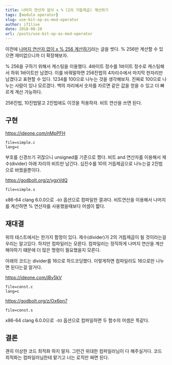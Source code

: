 ```yaml
---
title: 나머지 연산자 없이 x % (2의 거듭제곱) 계산하기
tags: [modulo operator]
slug: use-bit-op-as-mod-operator
author: if1live
date: 2018-08-20
url: /posts/use-bit-op-as-mod-operator
---
```


이전에 [나머지 연산자 없이 x % 256 계산하기][blog-use-casting-as-mod-operator]라는 글을 썻다.
% 256만 계산할 수 있으면 재미없으니까 더 확장해보자.

% 256을 구하기 위해서 캐스팅을 이용했다.
4바이트 정수를 1바이트 정수로 캐스팅해서 하위 1바이트만 남겼다.
이를 바꿔말하면 256진법의 4자리수에서 마지막 한자리만 남겼다고 표현할 수 있다.
1234를 100으로 나누는 것을 생각해보자. 
진짜로 100으로 나누는 사람이 있나 모르겠다.
백의 자리에서 숫자를 자르면 같은 값을 얻을 수 있고 더 빠르게 계산 가능하다.

256진법, 10진법말고 2진법에도 이것을 적용하자.
비트 연산을 쓰면 된다.

## 구현

https://ideone.com/nMpPFH

~~~maya:view
file=simple.c
lang=c
~~~

부호를 신경쓰기 귀찮으니 unsigned를 기준으로 짰다.
비트 and 연산자를 이용해서 제수(divider) 아래 자리의 비트만 남긴다.
십진수를 10의 거듭제곱으로 나누는걸 2진법으로 바꿨을뿐이다.


https://godbolt.org/z/ygxVdQ

~~~maya:view
file=simple.s
~~~

x86-64 clang 6.0.0으로 `-O3` 옵션으로 컴파일한 결과다.
비트연산을 이용해서 나머지를 계산하면 % 연산자를 사용했을때보다 어셈이 짧다.


## 재대결

위의 테스트에서는 한가지 함정이 있다.
제수(divider)가 2의 거듭제곱이 될 것이라는걸 우리는 알고있다.
하지만 컴파일러는 모른다.
컴파일러는 정직하게 나머지 연산을 계산해야하기 떄문에 더 많은 명령이 필요했을지 모른다.

아래의 코드는 divider를 16으로 하드코딩했다.
이렇게하면 컴파일러도 16으로만 나누면 된다는걸 알거다.

https://ideone.com/jBy5kV

~~~maya:view
file=const.c
lang=c
~~~

https://godbolt.org/z/Ox6pn7

~~~maya:view
file=const.s
~~~

x86-64 clang 6.0.0으로 `-O3` 옵션으로 컴파일하면 두 함수의 어셈은 똑같다.

## 결론

괜히 이상한 코드 최적화 하지 말자.
그런건 위대한 컴파일러님이 다 해주실거다.
코드 최적화는 컴파일러님한테 맡기고 너는 로직만 짜면 된다.

[blog-use-casting-as-mod-operator]: {attach}/use-casting-as-mod-operator

